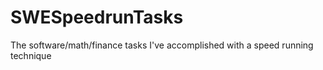 # SWESpeedrunTasks
The software/math/finance tasks I've accomplished with a speed running technique
